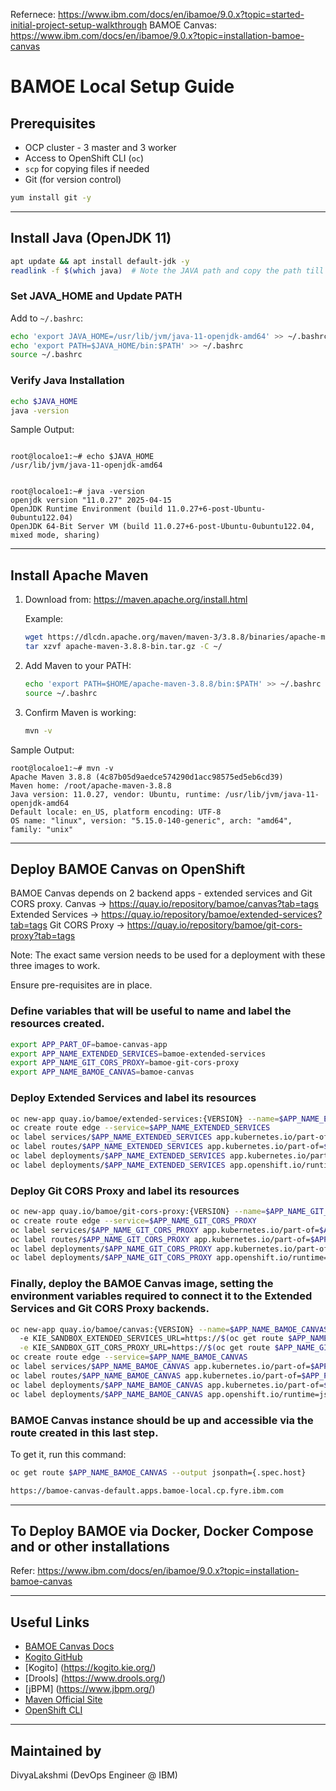 Refernece: 
https://www.ibm.com/docs/en/ibamoe/9.0.x?topic=started-initial-project-setup-walkthrough
BAMOE Canvas: https://www.ibm.com/docs/en/ibamoe/9.0.x?topic=installation-bamoe-canvas

# BAMOE Local Setup Guide

## Prerequisites

- OCP cluster - 3 master and 3 worker
- Access to OpenShift CLI (`oc`)
- `scp` for copying files if needed
- Git (for version control) 
```bash
yum install git -y
```

---

## Install Java (OpenJDK 11)

```bash
apt update && apt install default-jdk -y
readlink -f $(which java)  # Note the JAVA path and copy the path till the before the /bin. now export the path till /bin in the next step/.
```

### Set JAVA_HOME and Update PATH

Add to `~/.bashrc`:

```bash
echo 'export JAVA_HOME=/usr/lib/jvm/java-11-openjdk-amd64' >> ~/.bashrc
echo 'export PATH=$JAVA_HOME/bin:$PATH' >> ~/.bashrc
source ~/.bashrc
```

### Verify Java Installation

```bash
echo $JAVA_HOME
java -version
```

Sample Output:

```

root@localoe1:~# echo $JAVA_HOME
/usr/lib/jvm/java-11-openjdk-amd64


root@localoe1:~# java -version
openjdk version "11.0.27" 2025-04-15
OpenJDK Runtime Environment (build 11.0.27+6-post-Ubuntu-0ubuntu122.04)
OpenJDK 64-Bit Server VM (build 11.0.27+6-post-Ubuntu-0ubuntu122.04, mixed mode, sharing)
```

---

## Install Apache Maven

1. Download from: https://maven.apache.org/install.html

   Example:
   ```bash
   wget https://dlcdn.apache.org/maven/maven-3/3.8.8/binaries/apache-maven-3.8.8-bin.tar.gz
   tar xzvf apache-maven-3.8.8-bin.tar.gz -C ~/
   ```

2. Add Maven to your PATH:
   ```bash
   echo 'export PATH=$HOME/apache-maven-3.8.8/bin:$PATH' >> ~/.bashrc
   source ~/.bashrc
   ```

3. Confirm Maven is working:
   ```bash
   mvn -v
   ```

Sample Output:
```
root@localoe1:~# mvn -v
Apache Maven 3.8.8 (4c87b05d9aedce574290d1acc98575ed5eb6cd39)
Maven home: /root/apache-maven-3.8.8
Java version: 11.0.27, vendor: Ubuntu, runtime: /usr/lib/jvm/java-11-openjdk-amd64
Default locale: en_US, platform encoding: UTF-8
OS name: "linux", version: "5.15.0-140-generic", arch: "amd64", family: "unix"
```

---

## Deploy BAMOE Canvas on OpenShift

BAMOE Canvas depends on 2 backend apps - extended services and Git CORS proxy.
Canvas → https://quay.io/repository/bamoe/canvas?tab=tags 
Extended Services → https://quay.io/repository/bamoe/extended-services?tab=tags 
Git CORS Proxy → https://quay.io/repository/bamoe/git-cors-proxy?tab=tags 

Note:
The exact same version needs to be used for a deployment with these three images to work.

Ensure pre-requisites are in place.

### Define variables that will be useful to name and label the resources created.

```bash
export APP_PART_OF=bamoe-canvas-app
export APP_NAME_EXTENDED_SERVICES=bamoe-extended-services
export APP_NAME_GIT_CORS_PROXY=bamoe-git-cors-proxy
export APP_NAME_BAMOE_CANVAS=bamoe-canvas
```

### Deploy Extended Services and label its resources

```bash
oc new-app quay.io/bamoe/extended-services:{VERSION} --name=$APP_NAME_EXTENDED_SERVICES       # Note version should be same across all 3 apps. Get the version from Quay.io under tags.
oc create route edge --service=$APP_NAME_EXTENDED_SERVICES
oc label services/$APP_NAME_EXTENDED_SERVICES app.kubernetes.io/part-of=$APP_PART_OF
oc label routes/$APP_NAME_EXTENDED_SERVICES app.kubernetes.io/part-of=$APP_PART_OF
oc label deployments/$APP_NAME_EXTENDED_SERVICES app.kubernetes.io/part-of=$APP_PART_OF
oc label deployments/$APP_NAME_EXTENDED_SERVICES app.openshift.io/runtime=golang
```

### Deploy Git CORS Proxy and label its resources

```bash
oc new-app quay.io/bamoe/git-cors-proxy:{VERSION} --name=$APP_NAME_GIT_CORS_PROXY           # Note version should be same across all 3 apps. Get the version from Quay.io under tags.
oc create route edge --service=$APP_NAME_GIT_CORS_PROXY
oc label services/$APP_NAME_GIT_CORS_PROXY app.kubernetes.io/part-of=$APP_PART_OF
oc label routes/$APP_NAME_GIT_CORS_PROXY app.kubernetes.io/part-of=$APP_PART_OF
oc label deployments/$APP_NAME_GIT_CORS_PROXY app.kubernetes.io/part-of=$APP_PART_OF
oc label deployments/$APP_NAME_GIT_CORS_PROXY app.openshift.io/runtime=nodejs
```

### Finally, deploy the BAMOE Canvas image, setting the environment variables required to connect it to the Extended Services and Git CORS Proxy backends.

```bash
oc new-app quay.io/bamoe/canvas:{VERSION} --name=$APP_NAME_BAMOE_CANVAS \                   # Note version should be same across all 3 apps. Get the version from Quay.io under tags.
  -e KIE_SANDBOX_EXTENDED_SERVICES_URL=https://$(oc get route $APP_NAME_EXTENDED_SERVICES --output jsonpath={.spec.host}) \
  -e KIE_SANDBOX_GIT_CORS_PROXY_URL=https://$(oc get route $APP_NAME_GIT_CORS_PROXY --output jsonpath={.spec.host})
oc create route edge --service=$APP_NAME_BAMOE_CANVAS
oc label services/$APP_NAME_BAMOE_CANVAS app.kubernetes.io/part-of=$APP_PART_OF
oc label routes/$APP_NAME_BAMOE_CANVAS app.kubernetes.io/part-of=$APP_PART_OF
oc label deployments/$APP_NAME_BAMOE_CANVAS app.kubernetes.io/part-of=$APP_PART_OF
oc label deployments/$APP_NAME_BAMOE_CANVAS app.openshift.io/runtime=js
```
### BAMOE Canvas instance should be up and accessible via the route created in this last step. 

To get it, run this command:

```bash
oc get route $APP_NAME_BAMOE_CANVAS --output jsonpath={.spec.host}
```
```bash
https://bamoe-canvas-default.apps.bamoe-local.cp.fyre.ibm.com
```
---

## To Deploy BAMOE via Docker, Docker Compose and or other installations
Refer: https://www.ibm.com/docs/en/ibamoe/9.0.x?topic=installation-bamoe-canvas

---

## Useful Links

- [BAMOE Canvas Docs](https://kiegroup.github.io/bamoe-docs/)
- [Kogito GitHub](https://github.com/kiegroup/kogito-runtimes)
- [Kogito] (https://kogito.kie.org/)
- [Drools] (https://www.drools.org/)
- [jBPM] (https://www.jbpm.org/)
- [Maven Official Site](https://maven.apache.org/)
- [OpenShift CLI](https://docs.openshift.com/)

---

## Maintained by

DivyaLakshmi (DevOps Engineer @ IBM)
